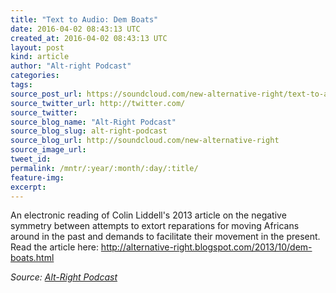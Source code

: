 ```yaml
---
title: "Text to Audio: Dem Boats"
date: 2016-04-02 08:43:13 UTC
created_at: 2016-04-02 08:43:13 UTC
layout: post
kind: article
author: "Alt-right Podcast"
categories: 
tags: 
source_post_url: https://soundcloud.com/new-alternative-right/text-to-audio-dem-boats
source_twitter_url: http://twitter.com/
source_twitter: 
source_blog_name: "Alt-Right Podcast"
source_blog_slug: alt-right-podcast
source_blog_url: http://soundcloud.com/new-alternative-right
source_image_url: 
tweet_id:
permalink: /mntr/:year/:month/:day/:title/
feature-img: 
excerpt:
---
```

An electronic reading of Colin Liddell's 2013 article on the negative symmetry between attempts to extort reparations for moving Africans around in the past and demands to facilitate their movement in the present. Read the article here: http://alternative-right.blogspot.com/2013/10/dem-boats.html<div class="">
    <i>Source: <a href="http://soundcloud.com/new-alternative-right">Alt-Right Podcast</a></i>
</div>
